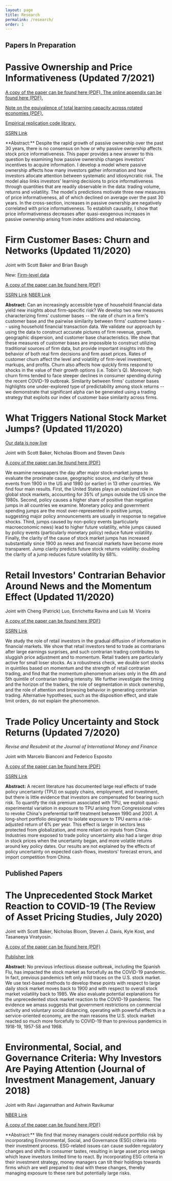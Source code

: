 ```yaml
---
layout: page
title: Research
permalink: /research/
order: 1
---
```



## Papers In Preparation

# Passive Ownership and Price Informativeness (Updated 7/2021)

<p>
  <a href="/images/sammon_passive.pdf" target="_blank">
    A copy of the paper can be found here (PDF).
  </a>   
  <a href="/images/sammon_passive_appendix.pdf" target="_blank">
    The online appendix can be found here (PDF).
  </a>
</p>

<p>
  
  <a href="/images/rotation.pdf" target="_blank">
    Note on the equivalence of total learning capacity across rotated economies  (PDF).
  </a>
</p>

<p>
  <a href="/images/passive_replication.7z" target="_blank">
    Empirical replication code library. </a>

<a href="https://papers.ssrn.com/sol3/papers.cfm?abstract_id=3243910" title="b1">SSRN Link</a>
</p>
**Abstract:** Despite the rapid growth of passive ownership over the past 30 years, there is no consensus on how or why passive ownership affects stock price informativeness.  This paper provides a new answer to this question by examining how passive ownership changes investors' incentives to acquire information.  I develop a model where passive ownership affects how many investors gather information and how investors allocate attention between systematic and idiosyncratic risk. The model also links investors' learning decisions to price informativeness through quantities that are readily observable in the data: trading volume, returns and volatility.  The model's predictions motivate three new measures of price informativeness, all of which declined on average over the past 30 years.  In the cross-section, increases in passive ownership are negatively correlated with price informativeness.  To establish causality, I show that price informativeness decreases after quasi-exogenous increases in passive ownership arising from index additions and rebalancing.

# Firm Customer Bases: Churn and Networks (Updated 11/2020)

Joint with Scott Baker and Brian Baugh

New: <a href="https://drive.google.com/file/d/1O-_FVgwk3dTCWrb7Q3hcwT9MgFfaLbBu/view" title="b1">Firm-level data</a>

<p>
  <a href="/images/fcb.pdf" target="_blank">
    A copy of the paper can be found here (PDF)
  </a>
</p>

<a href="https://papers.ssrn.com/sol3/papers.cfm?abstract_id=3605582" title="b1">SSRN Link</a>
<a href="https://www.nber.org/papers/w27707" title="b1">NBER Link</a>

**Abstract:**  Can an increasingly accessible type of household financial data yield new insights about firm-specific risk? We develop two new measures characterizing firms' customer bases -- the rate of churn in a firm's customer base and the pairwise similarity between firms' customer bases -- using household financial transaction data. We validate our approach by using the data to construct accurate pictures of firm revenue, growth, geographic dispersion, and customer base characteristics. We show that these measures of customer bases are impossible to construct utilizing traditional sources of firm data, but provide important insights into the behavior of both real firm decisions and firm asset prices. Rates of customer churn affect the level and volatility of firm-level investment, markups, and profits. Churn also affects how quickly firms respond to shocks in the value of their growth options (i.e. Tobin's Q). Moreover, high churn firms tended to face steeper declines in consumer spending during the recent COVID-19 outbreak. Similarity between firms' customer bases highlights one under-explored type of predictability among stock returns -- we demonstrate that significant alpha can be generated using a trading strategy that exploits our index of customer base similarity across firms.


# What Triggers National Stock Market Jumps? (Updated 11/2020)

[Our data is now live](https://stockmarketjumps.com/)

Joint with Scott Baker, Nicholas Bloom and Steven Davis

<p>
  <a href="/images/BBDS_BigJumps_Nov2020.pdf" target="_blank">
    A copy of the paper can be found here (PDF)
  </a>
</p>

We examine newspapers the day after major stock-market jumps to evaluate the proximate cause, geographic source, and clarity of these events from 1900 in the US and 1980 (or earlier) in 13 other countries. We find four main results. First, the United States plays an outsized role in global stock markets, accounting for 35% of jumps outside the US since the 1980s. Second, policy causes a higher share of positive than negative jumps in all countries we examine. Monetary policy and government spending jumps are the most over-represented in positive jumps, suggesting major policy announcements are usually in response to negative shocks. Third, jumps caused by non-policy events (particularly macroeconomic news) lead to higher future volatility, while jumps caused by policy events (particularly monetary policy) reduce future volatility. Finally, the clarity of the cause of stock market jumps has increased substantially since 1900 as news and financial markets have become more transparent. Jump clarity predicts future stock returns volatility: doubling the clarity of a jump reduces future volatility by 68%.

# Retail Investors' Contrarian Behavior Around News and the Momentum Effect (Updated 11/2020)

Joint with Cheng (Patrick) Luo, Enrichetta Ravina and Luis M. Viceira 

<p>
  <a href="/images/lrsv.pdf" target="_blank">
    A copy of the paper can be found here (PDF)
  </a>
</p>

<a href="https://papers.ssrn.com/sol3/papers.cfm?abstract_id=3544949" title="b1">SSRN Link</a>

We study the role of retail investors in the gradual diffusion of information in financial markets. We show that retail investors tend to trade as contrarians after large earnings surprises, and such contrarian trading contributes to sluggish price adjustment and to momentum. Retail traders are particularly active for small loser stocks. As a robustness check, we double sort stocks in quintiles based on momentum and the strength of retail contrarian trading, and find that the momentum phenomenon arises only in the 4th and 5th quintile of contrarian trading intensity. We further investigate the timing and the horizon of the traders, the role of segmentation in stock ownership, and the role of attention and browsing behavior in generating contrarian trading. Alternative hypotheses, such as the disposition effect, and stale limit orders, do not explain the phenomenon.

# Trade Policy Uncertainty and Stock Returns (Updated 7/2020)

*Revise and Resubmit at the Journal of International Money and Finance*

Joint with Marcelo Bianconi and Federico Esposito

<p>
  <a href="/images/bes_trade.pdf" target="_blank">
    A copy of the paper can be found here (PDF)
  </a>
</p>

<a href="https://papers.ssrn.com/sol3/papers.cfm?abstract_id=3340700" title="b1">SSRN Link</a>

**Abstract:** A recent literature has documented large real effects of trade policy uncertainty (TPU) on supply chains, employment, and investment, but there is little evidence that investors are compensated for bearing such risk. To quantify the risk premium associated with TPU, we exploit quasi-experimental variation in exposure to TPU arising from Congressional votes to revoke China's preferential tariff treatment between 1990 and 2001. A long-short portfolio designed to isolate exposure to TPU earns a risk-adjusted return of 6% per year. This effect is larger in sectors less protected from globalization, and more reliant on inputs from China. Industries more exposed to trade policy uncertainty also had a larger drop in stock prices when the uncertainty began, and more volatile returns around key policy dates. Our results are not explained by the effects of policy uncertainty on expected cash-flows, investors' forecast errors, and import competition from China.


## Published Papers

# The Unprecedented Stock Market Reaction to COVID-19 (The Review of Asset Pricing Studies, July 2020)

Joint with Scott Baker, Nicholas Bloom, Steven J. Davis, Kyle Kost, and Tasaneeya Viratyosin.  

<p>
  <a href="/images/unprecedented_6_2020.pdf" target="_blank">
    A copy of the paper can be found here (PDF)
  </a>
</p>

<p>
  <a href="https://academic.oup.com/raps/advance-article/doi/10.1093/rapstu/raaa008/5873533" target="_blank">
    Publisher link
  </a>
</p>


**Abstract:** No previous infectious disease outbreak, including the Spanish Flu, has impacted the stock market as forcefully as the COVID-19 pandemic. In fact, previous pandemics left only mild traces on the U.S. stock market. We use text-based methods to develop these points with respect to large daily stock market moves back to 1900 and with respect to overall stock market volatility back to 1985. We also evaluate potential explanations for the unprecedented stock market reaction to the COVID-19 pandemic. The evidence we amass suggests that government restrictions on commercial activity and voluntary social distancing, operating with powerful effects in a service-oriented economy, are the main reasons the U.S. stock market reacted so much more forcefully to COVID-19 than to previous pandemics in 1918-19, 1957-58 and 1968.

# Environmental, Social, and Governance Criteria: Why Investors Are Paying Attention (Journal of Investment Management, January 2018)

Joint with Ravi Jagannathan and Ashwin Ravikumar

<a href="https://www.nber.org/papers/w24063" title="b1">NBER Link</a>

<p>
  <a href="/images/ESG_9_5_2017.pdf" target="_blank">
    A copy of the paper can be found here (PDF)
  </a>
</p>
**Abstract:** We find that money managers could reduce portfolio risk by incorporating Environmental, Social, and Governance (ESG) criteria into their investment process. ESG-related issues can cause sudden regulatory changes and shifts in consumer tastes, resulting in large asset price swings which leave investors limited time to react. By incorporating ESG criteria in their investment strategy, money managers can tilt their holdings towards firms which are well prepared to deal with these changes, thereby managing exposure to these rare but potentially large risks.

